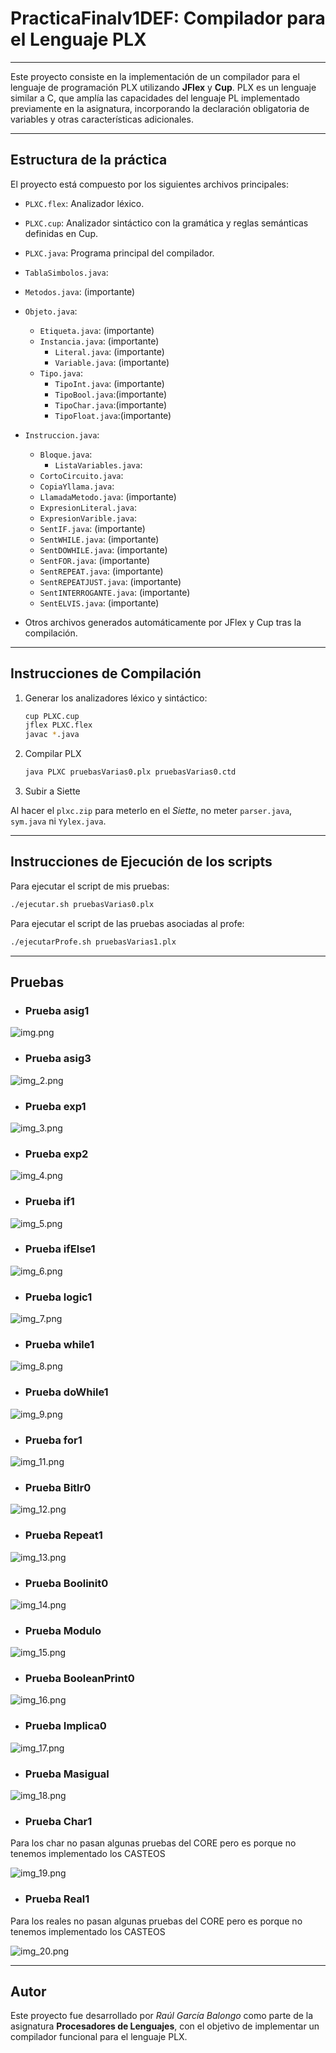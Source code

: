 # PracticaFinalv1DEF: Compilador para el Lenguaje PLX

---

Este proyecto consiste en la implementación de un compilador
para el lenguaje de programación PLX utilizando **JFlex** y **Cup**.
PLX es un lenguaje similar a C, que amplía las capacidades del lenguaje
PL implementado previamente en la asignatura, incorporando la declaración
obligatoria de variables y otras características adicionales.

---

## Estructura de la práctica

El proyecto está compuesto por los siguientes archivos principales:

- `PLXC.flex`: Analizador léxico.
- `PLXC.cup`: Analizador sintáctico con la
gramática y reglas semánticas definidas en Cup.
- `PLXC.java`: Programa principal del compilador.

- `TablaSimbolos.java`:

- `Metodos.java`: (importante)

- `Objeto.java`:
  - `Etiqueta.java`: (importante)
  - `Instancia.java`: (importante)
    - `Literal.java`: (importante)
    - `Variable.java`: (importante)
  - `Tipo.java`:
    - `TipoInt.java`: (importante)
    - `TipoBool.java`:(importante)
    - `TipoChar.java`:(importante)
    - `TipoFloat.java`:(importante)

- `Instruccion.java`:
  - `Bloque.java`:
    - `ListaVariables.java`:
  - `CortoCircuito.java`:
  - `CopiaYllama.java`:
  - `LlamadaMetodo.java`: (importante)
  - `ExpresionLiteral.java`:
  - `ExpresionVarible.java`:
  - `SentIF.java`: (importante)
  - `SentWHILE.java`: (importante)
  - `SentDOWHILE.java`: (importante)
  - `SentFOR.java`: (importante)
  - `SentREPEAT.java`: (importante)
  - `SentREPEATJUST.java`: (importante) 
  - `SentINTERROGANTE.java`: (importante)
  - `SentELVIS.java`: (importante)

- Otros archivos generados automáticamente por JFlex y Cup tras la compilación.

---

## Instrucciones de Compilación

1. Generar los analizadores léxico y sintáctico:

   ```bash
   cup PLXC.cup
   jflex PLXC.flex
   javac *.java
   ```
2. Compilar PLX
   
    ```bash
    java PLXC pruebasVarias0.plx pruebasVarias0.ctd
    ```
3. Subir a Siette

Al hacer el `plxc.zip` para meterlo en el _Siette_, no meter `parser.java`,
`sym.java` ni `Yylex.java`.

---

## Instrucciones de Ejecución de los scripts

Para ejecutar el script de mis pruebas:
```bash
./ejecutar.sh pruebasVarias0.plx
```

Para ejecutar el script de las pruebas asociadas al profe:
```bash
./ejecutarProfe.sh pruebasVarias1.plx
```

---

## Pruebas

- ### Prueba asig1

![img.png](images/img.png)

- ### Prueba asig3

![img_2.png](images/img_2.png)

- ### Prueba exp1

![img_3.png](images/img_3.png)

- ### Prueba exp2

![img_4.png](images/img_4.png)

- ### Prueba if1

![img_5.png](images/img_5.png)

- ### Prueba ifElse1

![img_6.png](images/img_6.png)

- ### Prueba logic1

![img_7.png](images/img_7.png)

- ### Prueba while1

![img_8.png](images/img_8.png)

- ### Prueba doWhile1

![img_9.png](images/img_9.png)

- ### Prueba for1

![img_11.png](images/img_11.png)

- ### Prueba Bitlr0

![img_12.png](images/img_12.png)

- ### Prueba Repeat1

![img_13.png](images/img_13.png)

- ### Prueba Boolinit0

![img_14.png](images/img_14.png)

- ### Prueba Modulo

![img_15.png](images/img_15.png)

- ### Prueba BooleanPrint0

![img_16.png](images/img_16.png)

- ### Prueba Implica0

![img_17.png](images/img_17.png)

- ### Prueba Masigual

![img_18.png](images/img_18.png)

- ### Prueba Char1

Para los char no pasan algunas pruebas del CORE pero es
porque no tenemos implementado los CASTEOS

![img_19.png](images/img_19.png)

- ### Prueba Real1

Para los reales no pasan algunas pruebas del CORE pero es
porque no tenemos implementado los CASTEOS

![img_20.png](images/img_20.png)

---

## Autor

Este proyecto fue desarrollado por _Raúl García Balongo_ como parte 
de la asignatura **Procesadores de Lenguajes**, con el objetivo de 
implementar  un compilador funcional para el lenguaje PLX.
